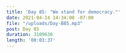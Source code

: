 ```yaml
---
title: 'Day 85: "We stand for democracy."'
date: 2021-04-14 14:34:00 -07:00
file: "/uploads/Day-B85.mp3"
post: Day 85
duration: 3109630
length: '00:03:37'
---
```



